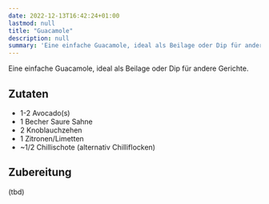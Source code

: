 ```yaml
---
date: 2022-12-13T16:42:24+01:00
lastmod: null
title: "Guacamole"
description: null
summary: 'Eine einfache Guacamole, ideal als Beilage oder Dip für andere Gerichte.'
---
```


Eine einfache Guacamole, ideal als Beilage oder Dip für andere Gerichte.

## Zutaten

- 1-2 Avocado(s)
- 1 Becher Saure Sahne
- 2 Knoblauchzehen
- 1 Zitronen/Limetten
- ~1/2 Chillischote (alternativ Chilliflocken)

## Zubereitung

(tbd)
